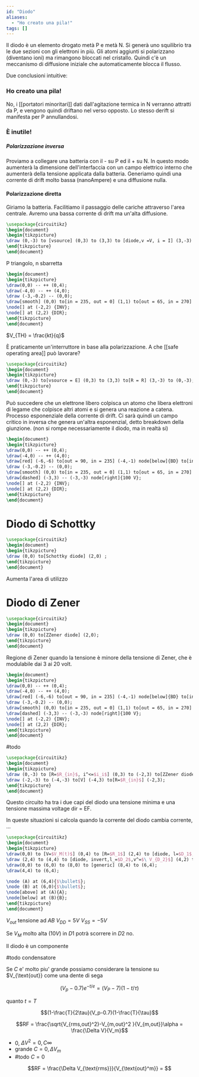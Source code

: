 ```yaml
---
id: "Diodo"
aliases:
  - "Ho creato una pila!"
tags: []
---
```


Il diodo è un elemento drogato metà P e metà N. Si generà uno squilibrio tra le due sezioni con gli elettroni in più. Gli atomi aggiunti si polarizzano (diventano ioni) ma rimangono bloccati nel cristallo. Quindi c'è un meccanismo di diffusione iniziale che automaticamente blocca il flusso.

Due conclusioni intuitive:
### Ho creato una pila!
No, i [[portatori minoritari]] dati dall'agitazione termica in N verranno attratti da P, e vengono quindi driftano nel verso opposto. Lo stesso derift si manifesta per P annullandosi.

### È inutile!

##### Polarizzazione inversa
Proviamo a collegare una batteria con il - su P ed il + su N. In questo modo aumenterà la dimensione dell'interfaccia con un campo elettrico interno che aumenterà della tensione applicata dalla batteria. Generiamo quindi una corrente di drift molto bassa (nanoAmpere) e una diffusione nulla.

#### Polarizzazione diretta
Giriamo la batteria. Facilitiamo il passaggio delle cariche attraverso l'area centrale. Avremo una bassa corrente di drift ma un'alta diffusione.

```tikz
\usepackage{circuitikz}
\begin{document}
\begin{tikzpicture}
\draw (0,-3) to [vsource] (0,3) to (3,3) to [diode,v =V, i = I] (3,-3) to (0,-3);
\end{tikzpicture}
\end{document}
```
P triangolo, n sbarretta

```tikz
\begin{document}
\begin{tikzpicture}
\draw(0,0) -- ++ (0,4);
\draw(-4,0) -- ++ (4,0);
\draw (-3,-0.2) -- (0,0);
\draw[smooth] (0,0) to[in = 235, out = 0] (1,1) to[out = 65, in = 270] (2,6);
\node[] at (-2,2) {INV};
\node[] at (2,2) {DIR};
\end{tikzpicture}
\end{document}
```
$V_{TH} = \frac{kt}{q}$

È praticamente un'interruttore in base alla polarizzazione. A che [[safe operating area]] può lavorare?

```tikz
\usepackage{circuitikz}
\begin{document}
\begin{tikzpicture}
\draw (0,-3) to[vsource = E] (0,3) to (3,3) to[R = R] (3,-3) to (0,-3);
\end{tikzpicture}
\end{document}
```
Può succedere che un elettrone libero colpisca un atomo che libera elettroni di legame che colpisce altri atomi e si genera una reazione a catena. Processo esponenziale della corrente di drift.
Ci sarà quindi un campo critico in inversa che genera un'altra esponenzial, detto breakdown della giunzione. (non si rompe necessariamente il diodo, ma in realtà si)

```tikz
\begin{document}
\begin{tikzpicture}
\draw(0,0) -- ++ (0,4);
\draw(-4,0) -- ++ (4,0);
\draw[red] (-6,-6) to[out = 90, in = 235] (-4,-1) node[below]{BD} to[in = 190, out = 235] (-3, -0.2);
\draw (-3,-0.2) -- (0,0);
\draw[smooth] (0,0) to[in = 235, out = 0] (1,1) to[out = 65, in = 270] (2,6);
\draw[dashed] (-3,3) -- (-3,-3) node[right]{100 V};
\node[] at (-2,2) {INV};
\node[] at (2,2) {DIR};
\end{tikzpicture}
\end{document}
```

# Diodo di Schottky
```tikz
\usepackage{circuitikz}
\begin{document}
\begin{tikzpicture}
\draw (0,0) to[Schottky diode] (2,0) ;
\end{tikzpicture}
\end{document}
```
Aumenta l'area di utilizzo
# Diodo di Zener
```tikz
\usepackage{circuitikz}
\begin{document}
\begin{tikzpicture}
\draw (0,0) to[ZZener diode] (2,0);
\end{tikzpicture}
\end{document}
```
Regione di Zener quando la tensione è minore della tensione di Zener, che è modulabile dai 3 ai 20 volt.
```tikz
\begin{document}
\begin{tikzpicture}
\draw(0,0) -- ++ (0,4);
\draw(-4,0) -- ++ (4,0);
\draw[red] (-6,-6) to[out = 90, in = 235] (-4,-1) node[below]{BD} to[in = 190, out = 235] (-3, -0.2);
\draw (-3,-0.2) -- (0,0);
\draw[smooth] (0,0) to[in = 235, out = 0] (1,1) to[out = 65, in = 270] (2,6);
\draw[dashed] (-3,3) -- (-3,-3) node[right]{100 V};
\node[] at (-2,2) {INV};
\node[] at (2,2) {DIR};
\end{tikzpicture}
\end{document}
```

#todo 


```tikz
\usepackage{circuitikz}
\begin{document}
\begin{tikzpicture}
\draw (0,-3) to [R=$R_{in}$, i^<=$i_i$] (0,3) to (-2,3) to[ZZener diode,invert,v_<=$V_{out}$] (-2,-3) to (0,-3);
\draw (-2,-3) to (-4,-3) to[V] (-4,3) to[R=$R_{in}$] (-2,3);
\end{tikzpicture}
\end{document}
```
Questo circuito ha tra i due capi del diodo una tensione minima e una tensione massima
voltage dir = EF.


In queste situazioni si calcola quando la corrente del diodo cambia corrente, ... 
```tikz
\usepackage{circuitikz}
\begin{document}
\begin{tikzpicture}
\draw(0,0) to [V=$V_M(t)$] (0,4) to [R=$R_1$] (2,4) to [diode, l=$D_1$,v=$V_{D_1}$] (2,2) to [V=$V_{DD}$] (2,0);
\draw (2,4) to (4,4) to [diode, invert,l_=$D_2$,v^=$\ V_{D_2}$] (4,2) to [V=$V_{SS}$] (4,0);
\draw(0,0) to (6,0) to (8,0) to [generic] (8,4) to (6,4);
\draw(4,4) to (6,4);

\node (A) at (6,4){$\bullet$};
\node (B) at (6,0){$\bullet$};
\node[above] at (A){A};
\node[below] at (B){B};
\end{tikzpicture}
\end{document}
```
$V_{out}$  tensione ad $AB$
$V_{DD} = 5V$
$V_{SS} =-5V$

Se $V_M$ molto alta ($10V$) in $D1$ potrà scorrere in $D2$ no.

Il diodo è un componente 


#todo condensatore


Se $C$ e' molto piu' grande possiamo considerare la tensione su $V_{\text{out}} come una dente di sega

$$(V_p - 0.7) e^{-t/e} = (V_P - 7) (1 - t/\tau)$$

quanto $t = T$

$$(1-\frac{T}{2\tau}(V_p-0.7)(1-\frac{T}{\tau}$$


$$RF = \frac{\sqrt{V_{rms,out}^2}-V_{m,out}^2 }{V_{m,out}}\alpha = \frac{\Delta V}{V_m}$$

- 0, $\Delta V ^2 = 0, C \infty$
- grande $C = 0, \Delta V_m$
- #todo $C = 0$


$$RF = \frac{\Delta V_{\text{rms}}}{V_{\text{out}^m}} = $$

